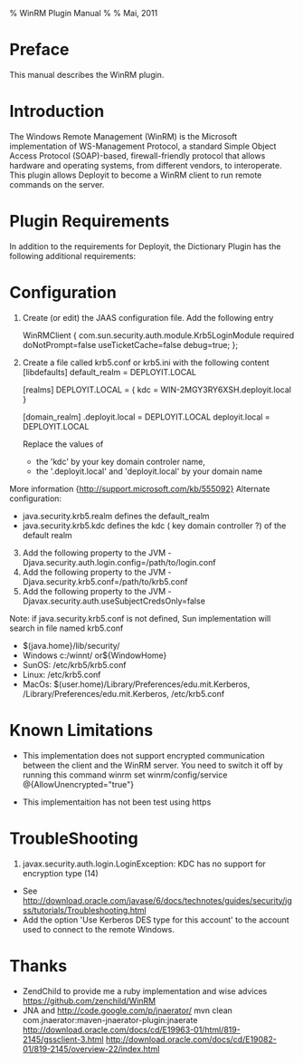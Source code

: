 % WinRM Plugin Manual
%
% Mai, 2011

# Preface #

This manual describes the WinRM plugin.

# Introduction #

The Windows Remote Management (WinRM) is the Microsoft implementation of WS-Management Protocol, a standard Simple Object Access Protocol (SOAP)-based, firewall-friendly protocol that allows hardware and operating systems, from different vendors, to interoperate.
This plugin allows Deployit to become a WinRM client to run remote commands on the server.

# Plugin Requirements #

In addition to the requirements for Deployit, the Dictionary Plugin has the following additional requirements:

# Configuration #
1. Create (or edit) the JAAS configuration file. Add the following entry

	WinRMClient {
	  com.sun.security.auth.module.Krb5LoginModule required
		doNotPrompt=false
		useTicketCache=false
		debug=true;
	};

2. Create a file called krb5.conf or krb5.ini with the following content
	[libdefaults]
		default_realm = DEPLOYIT.LOCAL


	[realms]
		DEPLOYIT.LOCAL = {
			kdc = WIN-2MGY3RY6XSH.deployit.local
		}

	[domain_realm]
		.deployit.local = DEPLOYIT.LOCAL
		deployit.local = DEPLOYIT.LOCAL

	Replace the values of
	* the 'kdc' by your key domain controler name,
	* the '.deployit.local' and 'deployit.local' by your domain name

More information {http://support.microsoft.com/kb/555092}
Alternate configuration:
* java.security.krb5.realm defines the default_realm
* java.security.krb5.kdc defines the kdc ( key domain controller ?) of the default realm


3. Add the following property to the JVM -Djava.security.auth.login.config=/path/to/login.conf
4. Add the following property to the JVM -Djava.security.krb5.conf=/path/to/krb5.conf
5. Add the following property to the JVM -Djavax.security.auth.useSubjectCredsOnly=false

Note: if java.security.krb5.conf is not defined, Sun implementation will search in file named krb5.conf
- $(java.home}/lib/security/
- Windows c:/winnt/ or${WindowHome}
- SunOS: /etc/krb5/krb5.conf
- Linux: /etc/krb5.conf
- MacOs: $(user.home)/Library/Preferences/edu.mit.Kerberos, /Library/Preferences/edu.mit.Kerberos, /etc/krb5.conf



# Known Limitations #

* This implementation does not support encrypted communication between the client and the WinRM server. You need to switch it off by running this command
	winrm set winrm/config/service  @{AllowUnencrypted="true"}

* This implementaition has not been test using https

# TroubleShooting #
1. javax.security.auth.login.LoginException: KDC has no support for encryption type (14)
* See http://download.oracle.com/javase/6/docs/technotes/guides/security/jgss/tutorials/Troubleshooting.html
* Add the option 'Use Kerberos DES type for this account' to the account used to connect to the remote Windows.

# Thanks #
* ZendChild to provide me a ruby implementation and wise advices https://github.com/zenchild/WinRM
* JNA and http://code.google.com/p/jnaerator/ mvn clean com.jnaerator:maven-jnaerator-plugin:jnaerate
http://download.oracle.com/docs/cd/E19963-01/html/819-2145/gssclient-3.html
http://download.oracle.com/docs/cd/E19082-01/819-2145/overview-22/index.html